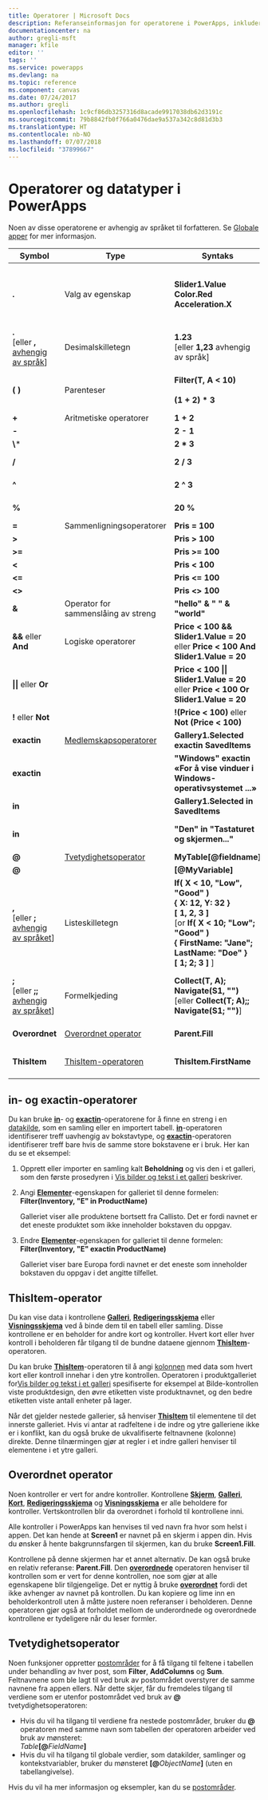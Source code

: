 ```yaml
---
title: Operatorer | Microsoft Docs
description: Referanseinformasjon for operatorene i PowerApps, inkludert syntaks og eksempler
documentationcenter: na
author: gregli-msft
manager: kfile
editor: ''
tags: ''
ms.service: powerapps
ms.devlang: na
ms.topic: reference
ms.component: canvas
ms.date: 07/24/2017
ms.author: gregli
ms.openlocfilehash: 1c9cf86db3257316d8acade9917038db62d3191c
ms.sourcegitcommit: 79b8842fb0f766a0476dae9a537a342c8d81d3b3
ms.translationtype: HT
ms.contentlocale: nb-NO
ms.lasthandoff: 07/07/2018
ms.locfileid: "37899667"
---
```

# <a name="operators-and-data-types-in-powerapps"></a>Operatorer og datatyper i PowerApps
Noen av disse operatorene er avhengig av språket til forfatteren.  Se [Globale apper](../global-apps.md) for mer informasjon.


|                               Symbol                                |                        Type                         |                                                                                    Syntaks                                                                                    |                                                                                                                           Beskrivelse                                                                                                                            |
|---------------------------------------------------------------------|-----------------------------------------------------|------------------------------------------------------------------------------------------------------------------------------------------------------------------------------|------------------------------------------------------------------------------------------------------------------------------------------------------------------------------------------------------------------------------------------------------------------|
|                                **.**                                |                  Valg av egenskap                  |                                                               **Slider1.Value<br>Color.Red<br>Acceleration.X**                                                               |                                               Henter en egenskap fra en [tabell](../working-with-tables.md), kontroll, et [signal](signals.md) eller en opplisting.  Hvis du ønsker bakoverkompatibilitet, kan også **!** brukes.                                                |
| **.**<br>[eller **,** [avhengig av språk](../global-apps.md)]  |                  Desimalskilletegn                  |                                                             **1.23**<br>[eller **1,23** avhengig av språk]                                                              |                                                                              Skilletegn mellom hele tall og delvise tall.  Tegnet er avhengig av språket.                                                                              |
|                               **( )**                               |                     Parenteser                     |                                                               **Filter(T, A &lt; 10)**<br><br>**(1 + 2) \* 3**                                                               |                                                                                           Fremtvinger prioritert rekkefølge, og grupperer deluttrykk i et større uttrykk                                                                                           |
|                                **+**                                |                Aritmetiske operatorer                 |                                                                                  **1 + 2**                                                                                   |                                                                                                                             Addisjon                                                                                                                             |
|                                **-**                                |                       &nbsp;                        |                                                                                  **2 - 1**                                                                                   |                                                                                                                       Subtraksjon og tegn                                                                                                                       |
|                              **\\**\*                               |                       &nbsp;                        |                                                                                  **2 \* 3**                                                                                  |                                                                                                                          Multiplikasjon                                                                                                                          |
|                                **/**                                |                       &nbsp;                        |                                                                                  **2 / 3**                                                                                   |                                                                                                   Divisjon (se også **[Mod](function-mod.md)**-funksjonen)                                                                                                    |
|                                **^**                                |                       &nbsp;                        |                                                                                  **2 ^ 3**                                                                                   |                                                                                          Eksponentiering, tilsvarer **[Power](function-numericals.md)**-funksjonen                                                                                          |
|                                **%**                                |                       &nbsp;                        |                                                                                   **20 %**                                                                                    |                                                                                                         Prosent (tilsvarer &quot;\* 1/100&quot;)                                                                                                          |
|                                **=**                                |                Sammenligningsoperatorer                 |                                                                               **Pris = 100**                                                                                |                                                                                                                             Er lik                                                                                                                             |
|                              **&gt;**                               |                       &nbsp;                        |                                                                              **Pris &gt; 100**                                                                              |                                                                                                                           Mer enn                                                                                                                           |
|                              **&gt;=**                              |                       &nbsp;                        |                                                                             **Pris &gt;= 100**                                                                              |                                                                                                                     Større enn eller lik                                                                                                                     |
|                              **&lt;**                               |                       &nbsp;                        |                                                                              **Pris &lt; 100**                                                                              |                                                                                                                            Mindre enn                                                                                                                             |
|                              **&lt;=**                              |                       &nbsp;                        |                                                                             **Pris &lt;= 100**                                                                              |                                                                                                                      Mindre enn eller lik                                                                                                                       |
|                            **&lt;&gt;**                             |                       &nbsp;                        |                                                                            **Pris &lt;&gt; 100**                                                                            |                                                                                                                           Ikke lik                                                                                                                           |
|                              **&amp;**                              |            Operator for sammenslåing av streng            |                                                      **&quot;hello&quot; &amp; &quot; &quot; &amp; &quot;world&quot;**                                                       |                                                                                                             Gjør at flere strenger vises kontinuerlig                                                                                                             |
|                      **&amp;&amp;** eller **And**                      |                  Logiske operatorer                  |                                       **Price &lt; 100 &amp;&amp; Slider1.Value = 20**<br>eller **Price &lt; 100 And Slider1.Value = 20**                                       |                                                                                         Logisk forbindelse, tilsvarer **[And](function-logicals.md)**-funksjonen                                                                                          |
|                     **&#124;&#124;** eller **Or**                      |                       &nbsp;                        |                                        **Price &lt; 100 &#124;&#124; Slider1.Value = 20** eller **Price &lt; 100 Or Slider1.Value = 20**                                        |                                                                                          Logisk disjunksjon, tilsvarer **[Or](function-logicals.md)**-funksjonen                                                                                          |
|                          **!** eller **Not**                           |                       &nbsp;                        |                                                              **!(Price &lt; 100)** eller **Not (Price &lt; 100)**                                                               |                                                                                           Logisk negasjon, tilsvarer **[Not](function-logicals.md)**-funksjonen                                                                                           |
|                             **exactin**                             |  [Medlemskapsoperatorer](#in-and-exactin-operators)  |                                                                   **Gallery1.Selected exactin SavedItems**                                                                   |                                                                                       Tilhører en [samling](../working-with-data-sources.md#collections) eller en tabell                                                                                        |
|                             **exactin**                             |                       &nbsp;                        |                                           **&quot;Windows&quot; exactin «For å vise vinduer i Windows-operativsystemet ...»**                                            |                                                                                                                 Delstreng-test (skiller mellom små og store bokstaver)                                                                                                                  |
|                               **in**                                |                       &nbsp;                        |                                                                     **Gallery1.Selected in SavedItems**                                                                      |                                                                                                               Tilhører en samling eller en tabell                                                                                                               |
|                               **in**                                |                       &nbsp;                        |                                                      **&quot;Den&quot; in &quot;Tastaturet og skjermen...&quot;**                                                      |                                                                                                                Delstreng-test (skiller ikke mellom små og store bokstaver)                                                                                                                 |
|                                **@**                                | [Tvetydighetsoperator](#disambiguation-operator) |                                                                           **MyTable[@fieldname]**                                                                            |                                                                                                                       Felttvetydighet                                                                                                                       |
|                                **@**                                |                       &nbsp;                        |                                                                              **[@MyVariable]**                                                                               |                                                                                                                      Global tvetydighet                                                                                                                       |
| **,**<br>[eller **;** [avhengig av språket](../global-apps.md)]  |                   Listeskilletegn                    | **If( X < 10, "Low", "Good" )**<br>**{ X: 12, Y: 32 }**<br>**[ 1, 2, 3 ]**<br>[or **If( X < 10; "Low"; "Good" )<br>{ FirstName: "Jane"; LastName: "Doe" }<br>[ 1; 2; 3 ]** ] | Adskiller: <ul><li>argumenter i funksjonsoppkallinger</li><li>felter i en [post](../working-with-tables.md#elements-of-a-table)</li><li>poster i en [verditabell](../working-with-tables.md#inline-syntax)</li></ul>.  Tegnene er avhengig av språket. |
| **;**<br>[eller **;;** [avhengig av språket](../global-apps.md)] |                  Formelkjeding                   |                                     **Collect(T, A); Navigate(S1, &quot;&quot;)**<br>[eller **Collect(T; A);; Navigate(S1; &quot;&quot;)**]                                     |                                                                          Separerer starten av funksjoner i egenskaper for virkemåte.  Kjedingoperatoren er avhengig av språket.                                                                          |
|                             **Overordnet**                              |         [Overordnet operator](#parent-operator)         |                                                                               **Parent.Fill**                                                                                |                                                                                                           Tilgang til egenskapene til en kontrollbeholder                                                                                                            |
|                            **ThisItem**                             |       [ThisItem-operatoren](#thisitem-operator)       |                                                                            **ThisItem.FirstName**                                                                            |                                                                                                          Tilgang til felt i en Galleri- eller Skjema-kontroll                                                                                                           |

## <a name="in-and-exactin-operators"></a>in- og exactin-operatorer
Du kan bruke **[in](operators.md#in-and-exactin-operators)**- og **[exactin](operators.md#in-and-exactin-operators)**-operatorene for å finne en streng i en [datakilde](../working-with-data-sources.md), som en samling eller en importert tabell. **[in](operators.md#in-and-exactin-operators)**-operatoren identifiserer treff uavhengig av bokstavtype, og **[exactin](operators.md#in-and-exactin-operators)**-operatoren identifiserer treff bare hvis de samme store bokstavene er i bruk. Her kan du se et eksempel:

1. Opprett eller importer en samling kalt **Beholdning** og vis den i et galleri, som den første prosedyren i [Vis bilder og tekst i et galleri](../show-images-text-gallery-sort-filter.md) beskriver.
2. Angi **[Elementer](../controls/properties-core.md)**-egenskapen for galleriet til denne formelen:
   <br>**Filter(Inventory, "E" in ProductName)**

    Galleriet viser alle produktene bortsett fra Callisto. Det er fordi navnet er det eneste produktet som ikke inneholder bokstaven du oppgav.
3. Endre **[Elementer](../controls/properties-core.md)**-egenskapen for galleriet til denne formelen:
   <br>**Filter(Inventory, "E" exactin ProductName)**

    Galleriet viser bare Europa fordi navnet er det eneste som inneholder bokstaven du oppgav i det angitte tilfellet.

## <a name="thisitem-operator"></a>ThisItem-operator
Du kan vise data i kontrollene **[Galleri](../controls/control-gallery.md)**, **[Redigeringsskjema](../controls/control-form-detail.md)** eller **[Visningsskjema](../controls/control-form-detail.md)** ved å binde dem til en tabell eller samling.  Disse kontrollene er en beholder for andre kort og kontroller.  Hvert kort eller hver kontroll i beholderen får tilgang til de bundne dataene gjennom **[ThisItem](operators.md#thisitem-operator)**-operatoren.   

Du kan bruke **[ThisItem](operators.md#thisitem-operator)**-operatoren til å angi [kolonnen](../working-with-tables.md#columns) med data som hvert kort eller kontroll innehar i den ytre kontrollen. Operatoren i produktgalleriet for[Vis bilder og tekst i et galleri](../show-images-text-gallery-sort-filter.md) spesifiserte for eksempel at Bilde-kontrollen viste produktdesign, den øvre etiketten viste produktnavnet, og den bedre etiketten viste antall enheter på lager.

Når det gjelder nestede gallerier, så henviser **[ThisItem](operators.md#thisitem-operator)** til elementene til det innerste galleriet. Hvis vi antar at radfeltene i de indre og ytre galleriene ikke er i konflikt, kan du også bruke de ukvalifiserte feltnavnene (kolonne) direkte. Denne tilnærmingen gjør at regler i et indre galleri henviser til elementene i et ytre galleri.

## <a name="parent-operator"></a>Overordnet operator
Noen kontroller er vert for andre kontroller. Kontrollene **[Skjerm](../controls/control-screen.md)**, **[Galleri](../controls/control-gallery.md)**, **[Kort](../controls/control-card.md)**, **[Redigeringsskjema](../controls/control-form-detail.md)** og **[Visningsskjema](../controls/control-form-detail.md)** er alle beholdere for kontroller. Vertskontrollen blir da overordnet i forhold til kontrollene inni.

Alle kontroller i PowerApps kan henvises til ved navn fra hvor som helst i appen. Det kan hende at **Screen1** er navnet på en skjerm i appen din. Hvis du ønsker å hente bakgrunnsfargen til skjermen, kan du bruke **Screen1.Fill**.

Kontrollene på denne skjermen har et annet alternativ. De kan også bruke en relativ referanse: **Parent.Fill**. Den **[overordnede](operators.md#parent-operator)** operatoren henviser til kontrollen som er vert for denne kontrollen, noe som gjør at alle egenskapene blir tilgjengelige. Det er nyttig å bruke **[overordnet](operators.md#parent-operator)** fordi det ikke avhenger av navnet på kontrollen. Du kan kopiere og lime inn en beholderkontroll uten å måtte justere noen referanser i beholderen. Denne operatoren gjør også at forholdet mellom de underordnede og overordnede kontrollene er tydeligere når du leser formler.

## <a name="disambiguation-operator"></a>Tvetydighetsoperator
Noen funksjoner oppretter [postområder](../working-with-tables.md#record-scope) for å få tilgang til feltene i tabellen under behandling av hver post, som **Filter**, **AddColumns** og **Sum**.  Feltnavnene som ble lagt til ved bruk av postområdet overstyrer de samme navnene fra appen ellers.  Når dette skjer, får du fremdeles tilgang til verdiene som er utenfor postområdet ved bruk av **@** tvetydighetsoperatoren:

* Hvis du vil ha tilgang til verdiene fra nestede postområder, bruker du **@** operatoren med samme navn som tabellen der operatoren arbeider ved bruk av mønsteret:<br>_Table_**[@**_FieldName_**]**
* Hvis du vil ha tilgang til globale verdier, som datakilder, samlinger og kontekstvariabler, bruker du mønsteret **[@**_ObjectName_**]** (uten en tabellangivelse).

Hvis du vil ha mer informasjon og eksempler, kan du se [postområder](../working-with-tables.md#record-scope).

